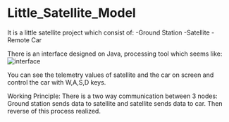 # Little_Satellite_Model

It is a little satellite project which consist of:
  -Ground Station
  -Satellite
  -Remote Car
  
 There is an interface designed on Java, processing tool which seems like:
 ![interface](https://user-images.githubusercontent.com/43203464/97483377-65ca9300-1968-11eb-9a10-9083771bb658.jpeg)
 
 You can see the telemetry values of satellite and the car on screen and control the car with W,A,S,D keys.
 
 Working Principle:
  There is a two way communication between 3 nodes: Ground station sends data to satellite and satellite sends data to car. Then reverse of this process realized.
  
 
